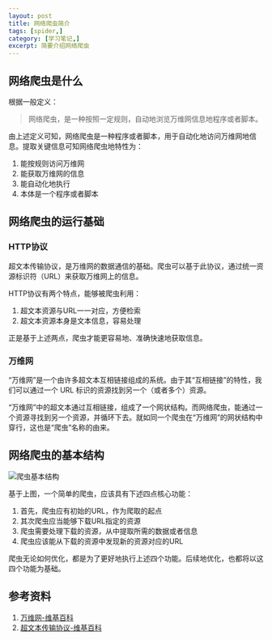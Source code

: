 ```yaml
---
layout: post
title: 网络爬虫简介
tags: [spider,]
category: [学习笔记,]
excerpt: 简要介绍网络爬虫
---
```


## 网络爬虫是什么

根据一般定义：

> 网络爬虫，是一种按照一定规则，自动地浏览万维网信息地程序或者脚本。

由上述定义可知，网络爬虫是一种程序或者脚本，用于自动化地访问万维网地信息。提取关键信息可知网络爬虫地特性为：

1. 能按规则访问万维网
2. 能获取万维网的信息
3. 能自动化地执行
4. 本体是一个程序或者脚本

## 网络爬虫的运行基础

### HTTP协议

超文本传输协议，是万维网的数据通信的基础。爬虫可以基于此协议，通过统一资源标识符（URL）来获取万维网上的信息。  

HTTP协议有两个特点，能够被爬虫利用：

1. 超文本资源与URL一一对应，方便检索
2. 超文本资源本身是文本信息，容易处理

正是基于上述两点，爬虫才能更容易地、准确快速地获取信息。


### 万维网

“万维网”是一个由许多超文本互相链接组成的系统。由于其“互相链接”的特性，我们可以通过一个 URL 标识的资源找到另一个（或者多个）资源。  

“万维网”中的超文本通过互相链接，组成了一个网状结构。而网络爬虫，能通过一个资源寻找到另一个资源，并循环下去。就如同一个爬虫在“万维网”的网状结构中穿行，这也是“爬虫”名称的由来。

## 网络爬虫的基本结构

![爬虫基本结构](/assets/imaegs/网络爬虫基础/爬虫基本流程.png)

基于上图，一个简单的爬虫，应该具有下述四点核心功能：

1. 首先，爬虫应有初始的URL，作为爬取的起点
2. 其次爬虫应当能够下载URL指定的资源
3. 爬虫需要处理下载的资源，从中提取所需的数据或者信息
4. 爬虫应该能从下载的资源中发现新的资源对应的URL

爬虫无论如何优化，都是为了更好地执行上述四个功能。后续地优化，也都将以这四个功能为基础。

## 参考资料

1. [万维网-维基百科](https://zh.wikipedia.org/wiki/%E4%B8%87%E7%BB%B4%E7%BD%91)
2. [超文本传输协议-维基百科](https://zh.wikipedia.org/wiki/%E8%B6%85%E6%96%87%E6%9C%AC%E4%BC%A0%E8%BE%93%E5%8D%8F%E8%AE%AE)



